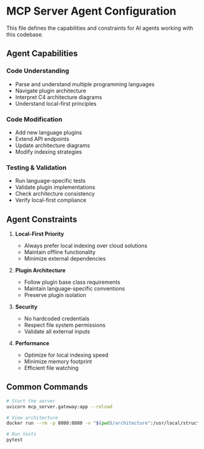 # MCP Server Agent Configuration

This file defines the capabilities and constraints for AI agents working with this codebase.

## Agent Capabilities

### Code Understanding
- Parse and understand multiple programming languages
- Navigate plugin architecture
- Interpret C4 architecture diagrams
- Understand local-first principles

### Code Modification
- Add new language plugins
- Extend API endpoints
- Update architecture diagrams
- Modify indexing strategies

### Testing & Validation
- Run language-specific tests
- Validate plugin implementations
- Check architecture consistency
- Verify local-first compliance

## Agent Constraints

1. **Local-First Priority**
   - Always prefer local indexing over cloud solutions
   - Maintain offline functionality
   - Minimize external dependencies

2. **Plugin Architecture**
   - Follow plugin base class requirements
   - Maintain language-specific conventions
   - Preserve plugin isolation

3. **Security**
   - No hardcoded credentials
   - Respect file system permissions
   - Validate all external inputs

4. **Performance**
   - Optimize for local indexing speed
   - Minimize memory footprint
   - Efficient file watching

## Common Commands

```bash
# Start the server
uvicorn mcp_server.gateway:app --reload

# View architecture
docker run --rm -p 8080:8080 -v "$(pwd)/architecture":/usr/local/structurizr structurizr/lite

# Run tests
pytest
``` 